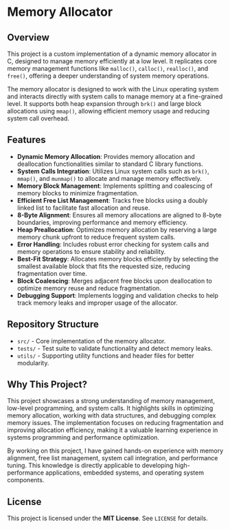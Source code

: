 # Memory Allocator

## Overview

This project is a custom implementation of a dynamic memory allocator in C, designed to manage memory efficiently at a low level. It replicates core memory management functions like `malloc()`, `calloc()`, `realloc()`, and `free()`, offering a deeper understanding of system memory operations. 

The memory allocator is designed to work with the Linux operating system and interacts directly with system calls to manage memory at a fine-grained level. It supports both heap expansion through `brk()` and large block allocations using `mmap()`, allowing efficient memory usage and reducing system call overhead.

## Features

- **Dynamic Memory Allocation**: Provides memory allocation and deallocation functionalities similar to standard C library functions.
- **System Calls Integration**: Utilizes Linux system calls such as `brk()`, `mmap()`, and `munmap()` to allocate and manage memory effectively.
- **Memory Block Management**: Implements splitting and coalescing of memory blocks to minimize fragmentation.
- **Efficient Free List Management**: Tracks free blocks using a doubly linked list to facilitate fast allocation and reuse.
- **8-Byte Alignment**: Ensures all memory allocations are aligned to 8-byte boundaries, improving performance and memory efficiency.
- **Heap Preallocation**: Optimizes memory allocation by reserving a large memory chunk upfront to reduce frequent system calls.
- **Error Handling**: Includes robust error checking for system calls and memory operations to ensure stability and reliability.
- **Best-Fit Strategy**: Allocates memory blocks efficiently by selecting the smallest available block that fits the requested size, reducing fragmentation over time.
- **Block Coalescing**: Merges adjacent free blocks upon deallocation to optimize memory reuse and reduce fragmentation.
- **Debugging Support**: Implements logging and validation checks to help track memory leaks and improper usage of the allocator.

## Repository Structure

- `src/` - Core implementation of the memory allocator.
- `tests/` - Test suite to validate functionality and detect memory leaks.
- `utils/` - Supporting utility functions and header files for better modularity.

## Why This Project?

This project showcases a strong understanding of memory management, low-level programming, and system calls. It highlights skills in optimizing memory allocation, working with data structures, and debugging complex memory issues. The implementation focuses on reducing fragmentation and improving allocation efficiency, making it a valuable learning experience in systems programming and performance optimization.

By working on this project, I have gained hands-on experience with memory alignment, free list management, system call integration, and performance tuning. This knowledge is directly applicable to developing high-performance applications, embedded systems, and operating system components.

## License
This project is licensed under the **MIT License**. See `LICENSE` for details.
